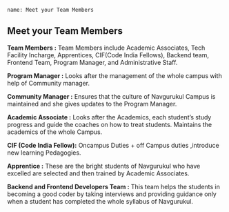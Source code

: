 ```ngMeta
name: Meet your Team Members
```

## Meet your Team Members

**Team Members :** Team Members include Academic Associates, Tech Facility Incharge, Apprentices, CIF(Code India Fellows), Backend team, Frontend Team, Program Manager, and Administrative Staff.

**Program Manager :** Looks after the management of the whole campus with help of Community manager.

**Community Manager :** Ensures that the culture of Navgurukul Campus is maintained and she gives updates to the Program Manager.

**Academic Associate :** Looks after the Academics, each student’s study progress and guide the coaches on  how to treat students. Maintains the academics of the whole Campus.

**CIF (Code India Fellow):** Oncampus Duties + off Campus duties ,introduce new learning Pedagogies.

**Apprentice :** These are the bright students of Navgurukul who have excelled are selected and then trained by Academic Associates.

**Backend and Frontend Developers Team :** This team helps the students in becoming a good coder by taking interviews and providing guidance only when a student has completed the whole syllabus of Navgurukul.




